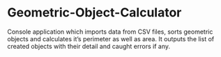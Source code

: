 # Geometric-Object-Calculator
Console application which imports data from CSV files, sorts geometric objects and calculates it’s perimeter as well as area. It outputs the list of created objects with their detail and caught errors if any. 
